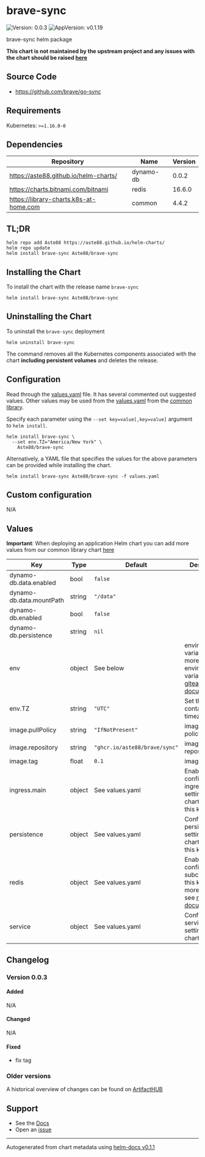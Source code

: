 # brave-sync

![Version: 0.0.3](https://img.shields.io/badge/Version-0.0.3-informational?style=flat-square) ![AppVersion: v0.1.19](https://img.shields.io/badge/AppVersion-v0.1.19-informational?style=flat-square)

brave-sync helm package

**This chart is not maintained by the upstream project and any issues with the chart should be raised [here](https://github.com/Aste88/helm-charts/issues/new/choose)**

## Source Code

* <https://github.com/brave/go-sync>

## Requirements

Kubernetes: `>=1.16.0-0`

## Dependencies

| Repository | Name | Version |
|------------|------|---------|
| https://aste88.github.io/helm-charts/ | dynamo-db | 0.0.2 |
| https://charts.bitnami.com/bitnami | redis | 16.6.0 |
| https://library-charts.k8s-at-home.com | common | 4.4.2 |

## TL;DR

```console
helm repo add Aste88 https://aste88.github.io/helm-charts/
helm repo update
helm install brave-sync Aste88/brave-sync
```

## Installing the Chart

To install the chart with the release name `brave-sync`

```console
helm install brave-sync Aste88/brave-sync
```

## Uninstalling the Chart

To uninstall the `brave-sync` deployment

```console
helm uninstall brave-sync
```

The command removes all the Kubernetes components associated with the chart **including persistent volumes** and deletes the release.

## Configuration

Read through the [values.yaml](./values.yaml) file. It has several commented out suggested values.
Other values may be used from the [values.yaml](https://github.com/k8s-at-home/library-charts/tree/main/charts/stable/common/values.yaml) from the [common library](https://github.com/k8s-at-home/library-charts/tree/main/charts/stable/common).

Specify each parameter using the `--set key=value[,key=value]` argument to `helm install`.

```console
helm install brave-sync \
  --set env.TZ="America/New York" \
    Aste88/brave-sync
```

Alternatively, a YAML file that specifies the values for the above parameters can be provided while installing the chart.

```console
helm install brave-sync Aste88/brave-sync -f values.yaml
```

## Custom configuration

N/A

## Values

**Important**: When deploying an application Helm chart you can add more values from our common library chart [here](https://github.com/k8s-at-home/library-charts/tree/main/charts/stable/common)

| Key | Type | Default | Description |
|-----|------|---------|-------------|
| dynamo-db.data.enabled | bool | `false` |  |
| dynamo-db.data.mountPath | string | `"/data"` |  |
| dynamo-db.enabled | bool | `false` |  |
| dynamo-db.persistence | string | `nil` |  |
| env | object | See below | environment variables. See more environment variables in the [gitea documentation](https://gitea.org/docs). |
| env.TZ | string | `"UTC"` | Set the container timezone |
| image.pullPolicy | string | `"IfNotPresent"` | image pull policy |
| image.repository | string | `"ghcr.io/aste88/brave/sync"` | image repository |
| image.tag | float | `0.1` | image tag |
| ingress.main | object | See values.yaml | Enable and configure ingress settings for the chart under this key. |
| persistence | object | See values.yaml | Configure persistence settings for the chart under this key. |
| redis | object | See values.yaml | Enable and configure redis subchart under this key.    For more options see [redis chart documentation](https://github.com/bitnami/charts/tree/master/bitnami/redis) |
| service | object | See values.yaml | Configures service settings for the chart. |

## Changelog

### Version 0.0.3

#### Added

N/A

#### Changed

N/A

#### Fixed

* fix tag

### Older versions

A historical overview of changes can be found on [ArtifactHUB](https://artifacthub.io/packages/helm/aste88-helm-charts/brave-sync?modal=changelog)

## Support

- See the [Docs](https://docs.k8s-at-home.com/our-helm-charts/getting-started/)
- Open an [issue](https://github.com/Aste88/helm-charts/issues/new/choose)

----------------------------------------------
Autogenerated from chart metadata using [helm-docs v0.1.1](https://github.com/k8s-at-home/helm-docs/releases/v0.1.1)
